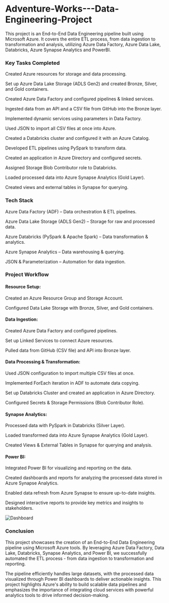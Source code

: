 # Adventure-Works---Data-Engineering-Project

This project is an End-to-End Data Engineering pipeline built using Microsoft Azure. It covers the entire ETL process, from data ingestion to transformation and analysis, utilizing Azure Data Factory, Azure Data Lake, Databricks, Azure Synapse Analytics and PowerBI.

### Key Tasks Completed
Created Azure resources for storage and data processing.

Set up Azure Data Lake Storage (ADLS Gen2) and created Bronze, Silver, and Gold containers.

Created Azure Data Factory and configured pipelines & linked services.

Ingested data from an API and a CSV file from GitHub into the Bronze layer.

Implemented dynamic services using parameters in Data Factory.

Used JSON to import all CSV files at once into Azure.

Created a Databricks cluster and configured it with an Azure Catalog.

Developed ETL pipelines using PySpark to transform data.

Created an application in Azure Directory and configured secrets.

Assigned Storage Blob Contributor role to Databricks.

Loaded processed data into Azure Synapse Analytics (Gold Layer).

Created views and external tables in Synapse for querying.

### Tech Stack

Azure Data Factory (ADF) – Data orchestration & ETL pipelines.

Azure Data Lake Storage (ADLS Gen2) – Storage for raw and processed data.

Azure Databricks (PySpark & Apache Spark) – Data transformation & analytics.

Azure Synapse Analytics – Data warehousing & querying.

JSON & Parameterization – Automation for data ingestion.


### Project Workflow
#### Resource Setup:
Created an Azure Resource Group and Storage Account.

Configured Data Lake Storage with Bronze, Silver, and Gold containers.

#### Data Ingestion:
Created Azure Data Factory and configured pipelines.

Set up Linked Services to connect Azure resources.

Pulled data from GitHub (CSV file) and API into Bronze layer.

#### Data Processing & Transformation:
Used JSON configuration to import multiple CSV files at once.

Implemented ForEach iteration in ADF to automate data copying.

Set up Databricks Cluster and created an application in Azure Directory.

Configured Secrets & Storage Permissions (Blob Contributor Role).

#### Synapse Analytics:
Processed data with PySpark in Databricks (Silver Layer).

Loaded transformed data into Azure Synapse Analytics (Gold Layer).

Created Views & External Tables in Synapse for querying and analysis.

#### Power BI:
Integrated Power BI for visualizing and reporting on the data.

Created dashboards and reports for analyzing the processed data stored in Azure Synapse Analytics.

Enabled data refresh from Azure Synapse to ensure up-to-date insights.

Designed interactive reports to provide key metrics and insights to stakeholders.

![Dashboard](https://github.com/user-attachments/assets/d07fc559-a419-4624-b2b9-f8bbefea6ac4)

### Conclusion
This project showcases the creation of an End-to-End Data Engineering pipeline using Microsoft Azure tools. By leveraging Azure Data Factory, Data Lake, Databricks, Synapse Analytics, and Power BI, we successfully automated the ETL process - from data ingestion to transformation and reporting.

The pipeline efficiently handles large datasets, with the processed data visualized through Power BI dashboards to deliver actionable insights. This project highlights Azure's ability to build scalable data pipelines and emphasizes the importance of integrating cloud services with powerful analytics tools to drive informed decision-making.
